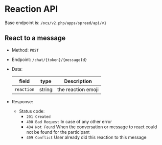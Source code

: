 # Reaction API

Base endpoint is: `/ocs/v2.php/apps/spreed/api/v1`

## React to a message

* Method: `POST`
* Endpoint: `/chat/{token}/{messageId}`
* Data:

    field | type | Description
    ---|---|---
    `reaction` | string | the reaction emoji

* Response:
    - Status code:
        + `201 Created`
        + `400 Bad Request` In case of any other error
        + `404 Not Found` When the conversation or message to react could not be found for the participant
        + `409 Conflict` User already did this reaction to this message
